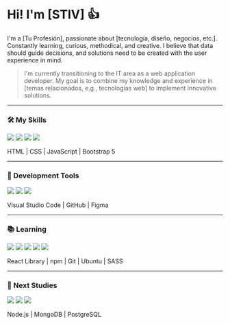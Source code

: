 # Hi! I'm [STIV] 👍

I'm a [Tu Profesión], passionate about [tecnología, diseño, negocios, etc.]. Constantly learning, curious, methodical, and creative. I believe that data should guide decisions, and solutions need to be created with the user experience in mind.

> I'm currently transitioning to the IT area as a web application developer. My goal is to combine my knowledge and experience in [temas relacionados, e.g., tecnologías web] to implement innovative solutions.

---

### 🛠 My Skills

<div>
    <img src="https://img.icons8.com/color/48/000000/html-5--v1.png"/>
    <img src="https://img.icons8.com/color/48/000000/css3.png"/>
    <img src="https://img.icons8.com/color/48/000000/javascript.png"/>
    <img src="https://img.icons8.com/color/48/000000/bootstrap.png"/>
</div>

HTML | CSS | JavaScript | Bootstrap 5

---

### 🧰 Development Tools

<div>
    <img src="https://img.icons8.com/color/48/000000/visual-studio-code-2019.png"/>
    <img src="https://img.icons8.com/ios-glyphs/48/000000/github.png"/>
    <img src="https://img.icons8.com/color/48/000000/figma.png"/>
</div>

Visual Studio Code | GitHub | Figma

---

### 📚 Learning

<div>
    <img src="https://img.icons8.com/fluency/48/000000/react.png"/>
    <img src="https://img.icons8.com/color/48/000000/npm.png"/>
    <img src="https://img.icons8.com/color/48/000000/git.png"/>
    <img src="https://img.icons8.com/color/48/000000/ubuntu--v1.png"/>
    <img src="https://img.icons8.com/color/48/000000/sass.png"/>
</div>

React Library | npm | Git | Ubuntu | SASS

---

### 📘 Next Studies

<div>
    <img src="https://img.icons8.com/color/48/000000/nodejs.png"/>
    <img src="https://img.icons8.com/color/48/000000/mongodb.png"/>
    <img src="https://img.icons8.com/color/48/000000/postgreesql.png"/>
</div>

Node.js | MongoDB | PostgreSQL

